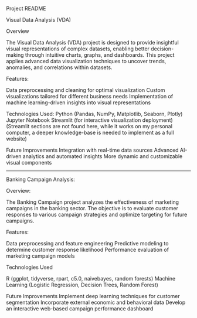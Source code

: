 Project README

Visual Data Analysis (VDA)

Overview

The Visual Data Analysis (VDA) project is designed to provide insightful visual representations of complex datasets, 
enabling better decision-making through intuitive charts, graphs, and dashboards. This project applies advanced data 
visualization techniques to uncover trends, anomalies, and correlations within datasets.

Features:

Data preprocessing and cleaning for optimal visualization
Custom visualizations tailored for different business needs
Implementation of machine learning-driven insights into visual representations

Technologies Used:
Python (Pandas, NumPy, Matplotlib, Seaborn, Plotly)
Jupyter Notebook
Streamlit (for interactive visualization deployment)
(Streamlit sections are not found here, while it works on my personal computer, a deeper knowledge-base is needed to implement as a full website)

Future Improvements
Integration with real-time data sources
Advanced AI-driven analytics and automated insights
More dynamic and customizable visual components

______________________________________________________________________________________________________________________________
Banking Campaign Analysis:

Overview:

The Banking Campaign project analyzes the effectiveness of marketing campaigns in the banking sector. 
The objective is to evaluate customer responses to various campaign strategies and optimize targeting for future campaigns.

Features:

Data preprocessing and feature engineering
Predictive modeling to determine customer response likelihood
Performance evaluation of marketing campaign models

Technologies Used

R (ggplot, tidyverse, rpart, c5.0, naivebayes, random forests)
Machine Learning (Logistic Regression, Decision Trees, Random Forest)

Future Improvements
Implement deep learning techniques for customer segmentation
Incorporate external economic and behavioral data
Develop an interactive web-based campaign performance dashboard
